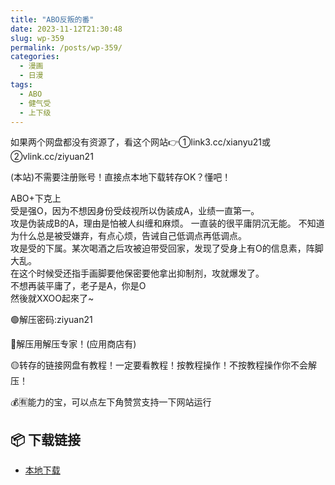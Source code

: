 ```yaml
---
title: "ABO反叛的番"
date: 2023-11-12T21:30:48
slug: wp-359
permalink: /posts/wp-359/
categories:
  - 漫画
  - 日漫
tags:
  - ABO
  - 健气受
  - 上下级
---
```


如果两个网盘都没有资源了，看这个网站👉①link3.cc/xianyu21或②vlink.cc/ziyuan21

(本站)不需要注册账号！直接点本地下载转存OK？懂吧！

ABO+下克上  
受是强O，因为不想因身份受歧视所以伪装成A，业绩一直第一。  
攻是伪装成B的A，理由是怕被人纠缠和麻烦。 一直装的很平庸阴沉无能。 不知道为什么总是被受嫌弃，有点心烦，告诫自己低调点再低调点。  
攻是受的下属。某次喝酒之后攻被迫带受回家，发现了受身上有O的信息素，阵脚大乱。  
在这个时候受还指手画脚要他保密要他拿出抑制剂，攻就爆发了。  
不想再装平庸了，老子是A，你是O  
然後就XXOO起來了~

🟢解压密码:ziyuan21

🔵解压用解压专家！(应用商店有)

🟡转存的链接网盘有教程！一定要看教程！按教程操作！不按教程操作你不会解压！

💰🈶能力的宝，可以点左下角赞赏支持一下网站运行

## 📦 下载链接
- [本地下载](https://blziyuan21.com/pay-download/359?key=9e3938dc4a&down_id=0)

